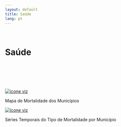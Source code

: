 ```yaml
---
layout: default
title: Saúde
lang: pt
---
```


<link rel="stylesheet" href="style.css">

<br>

<h1 class="title-about">Saúde</h1>

<br>
<br>
<br>
<br>
<br>

<div class="imagens-container">
   <div class="icone-bloco">
    <a href="{{ site.baseurl }}/pt/viz/mapa-de-mortalidade-dos-municipios" target="_blank" rel="noopener noreferrer">
      <img src="{{ site.baseurl }}/assets/img/icons_viz/icon_mapa_mort.jpg" alt="ícone viz">
    </a><br>
    <p>Mapa de Mortalidade dos Municípios</p>
   </div>
   
   <div class="icone-bloco">
    <a href="{{ site.baseurl }}/pt/viz/series-temporais-do-tipo-de-mortalidade-por-municipio" target="_blank" rel="noopener noreferrer">
      <img src="{{ site.baseurl }}/assets/img/icons_viz/icon_ts_tipo_mort.png" alt="ícone viz">
    </a><br>
    <p>Séries Temporais do Tipo de Mortalidade por Município</p>
   </div>
   
   <!--
   <div class="icone-bloco">
    <a href="{{ site.baseurl }}/pt/viz/relacao-variaveis-saude" target="_blank" rel="noopener noreferrer">
      <img src="{{ site.baseurl }}/assets/img/icons_viz/procurar imagem" alt="ícone viz">
    </a><br>
    <p>titulo</p>
   </div>
   -->
   
</div>

<br>
<br>
<br>
<br>
